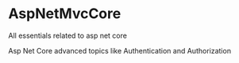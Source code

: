 # AspNetMvcCore
All essentials related to asp net core

Asp Net Core advanced topics like Authentication and Authorization
